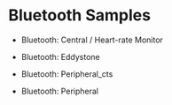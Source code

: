 # Bluetooth Samples


* Bluetooth: Central / Heart-rate Monitor


* Bluetooth: Eddystone


* Bluetooth: Peripheral_cts


* Bluetooth: Peripheral
